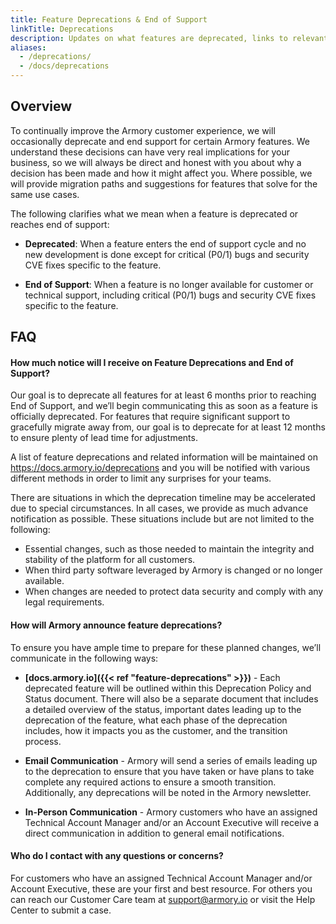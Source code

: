 ```yaml
---
title: Feature Deprecations & End of Support
linkTitle: Deprecations
description: Updates on what features are deprecated, links to relevant information for that feature, and the deprecation timeline.
aliases:
  - /deprecations/
  - /docs/deprecations
---
```


## Overview

To continually improve the Armory customer experience, we will occasionally deprecate and end support for certain Armory features.  We understand these decisions can have very real implications for your business, so we will always be direct and honest with you about why a decision has been made and how it might affect you. Where possible, we will provide migration paths and suggestions for features that solve for the same use cases. 

The following clarifies what we mean when a feature is deprecated or reaches end of support:

* **Deprecated**: When a feature enters the end of support cycle and no new development is done except for critical (P0/1) bugs and security CVE fixes specific to the feature. 

* **End of Support**: When a feature is no longer available for customer or technical support, including critical (P0/1) bugs and security CVE fixes specific to the feature.   

## FAQ

#### How much notice will I receive on Feature Deprecations and End of Support?

Our goal is to deprecate all features for at least 6 months prior to reaching End of Support, and we’ll begin communicating this as soon as a feature is officially deprecated.  For features that require significant support to gracefully migrate away from, our goal is to deprecate for at least 12 months to ensure plenty of lead time for adjustments.

A list of feature deprecations and related information will be maintained on https://docs.armory.io/deprecations and you will be notified with various different methods in order to limit any surprises for your teams.

There are situations in which the deprecation timeline may be accelerated due to special circumstances. In all cases, we provide as much advance notification as possible. These situations include but are not limited to the following:

- Essential changes, such as those needed to maintain the integrity and stability of the platform for all customers.
- When third party software leveraged by Armory is changed or no longer available.
- When changes are needed to protect data security and comply with any legal requirements.

#### How will Armory announce feature deprecations?

To ensure you have ample time to prepare for these planned changes, we’ll communicate in the following ways:

* **[docs.armory.io]({{< ref "feature-deprecations" >}})** - Each deprecated feature will be outlined within this Deprecation Policy and Status document. There will also be a separate document that includes a detailed overview of the status, important dates leading up to the deprecation of the feature, what each phase of the deprecation includes, how it impacts you as the customer, and the transition process.

* **Email Communication** - Armory will send a series of emails leading up to the deprecation to ensure that you have taken or have plans to take complete any required actions to ensure a smooth transition.  Additionally, any deprecations will be noted in the Armory newsletter.


* **In-Person Communication** - Armory customers who have an assigned Technical Account Manager and/or an Account Executive will receive a direct communication in addition to general email notifications. 

#### Who do I contact with any questions or concerns?

For customers who have an assigned Technical Account Manager and/or Account Executive, these are your first and best resource. For others you can reach our Customer Care team at [support@armory.io](mailto:support@armory.io) or visit the Help Center to submit a case.